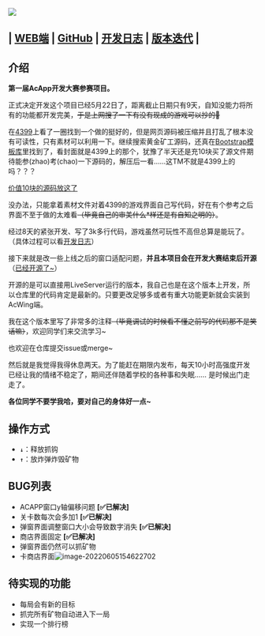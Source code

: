 ![](https://picgo-yangqing.oss-cn-hangzhou.aliyuncs.com/img/202205302159076.png)

## | [WEB端](https://app1695.acapp.acwing.com.cn:4434/) | [GitHub](https://github.com/YangQing-Lin/GoldMiner-LiveServer) | [开发日志](https://www.acwing.com/blog/content/21335/) | [版本迭代](https://www.acwing.com/blog/content/21363/) |

## 介绍

**第一届AcApp开发大赛参赛项目。**

正式决定开发这个项目已经5月22日了，距离截止日期只有9天，自知没能力将所有的功能都开发完美，~~于是上网搜了一下有没有现成的游戏可以抄的🤣~~

在[4399](http://www.4399.com/flash/186723_1.htm)上看了一圈找到一个做的挺好的，但是网页源码被压缩并且打乱了根本没有可读性，只有素材可以利用一下。继续搜索黄金矿工源码，还真在[Bootstrap模板库](http://www.bootstrapmb.com/item/5688)里找到了，看封面就是4399上的那个，犹豫了半天还是充10块买了源文件期待能参(zhao)考(chao)一下源码的，解压后一看……这TM不就是4399上的吗？？？

[价值10块的源码放这了](https://project-static-file.oss-cn-hangzhou.aliyuncs.com/GoldMiner/%E9%BB%84%E9%87%91%E7%9F%BF%E5%B7%A5html5%E5%B0%8F%E6%B8%B8%E6%88%8F%E6%BA%90%E7%A0%81.rar)

没办法，只能拿着素材文件对着4399的游戏界面自己写代码，好在有个参考之后界面不至于做的太难看~~（毕竟自己的审美什么*样还是有自知之明的）~~。

经过8天的紧张开发、写了3k多行代码，游戏虽然可玩性不高但总算是能玩了。（具体过程可以看[开发日志](https://www.acwing.com/blog/content/21335/)）

接下来就是改一些上线之后的窗口适配问题，**并且本项目会在开发大赛结束后开源** （[已经开源了~](https://github.com/YangQing-Lin/GoldMiner-LiveServer)）

开源的是可以直接用LiveServer运行的版本，我自己也是在这个版本上开发，所以仓库里的代码肯定是最新的。只要更改足够多或者有重大功能更新就会实装到AcWing端。

我在这个版本里写了非常多的注释~~（毕竟调试的时候看不懂之前写的代码那不是笑话嘛）~~，欢迎同学们来交流学习~

也欢迎在仓库提交issue或merge~

然后就是我觉得我得休息两天。为了能赶在期限内发布，每天10小时高强度开发已经让我的情绪不稳定了，期间还伴随着学校的各种事和失眠……    是时候出门走走了。

**各位同学不要学我哈，要对自己的身体好一点~**

## 操作方式

- **`↓`**：释放抓钩
- **`↑`**：放炸弹炸毁矿物

## BUG列表

- ACAPP窗口y轴偏移问题 **[✅已解决]**
- 关卡数每次会多加1 **[✅已解决]**
- 弹窗界面调整窗口大小会导致数字消失 **[✅已解决]**
- 商店界面固定 **[✅已解决]**
- 弹窗界面仍然可以抓矿物
- 卡商店界面![image-20220605154622702](https://picgo-yangqing.oss-cn-hangzhou.aliyuncs.com/img/202206051546775.png)

## 待实现的功能

- 每局会有新的目标
- 抓完所有矿物自动进入下一局
- 实现一个排行榜

